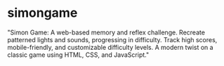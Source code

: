 # simongame
"Simon Game: A web-based memory and reflex challenge. Recreate patterned lights and sounds, progressing in difficulty. Track high scores, mobile-friendly, and customizable difficulty levels. A modern twist on a classic game using HTML, CSS, and JavaScript."
